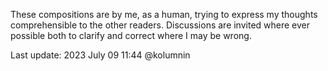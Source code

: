 These compositions are by me, as a human, trying to express my thoughts comprehensible to the other readers. Discussions are invited where ever possible both to clarify and correct where I may be wrong.



Last update: 2023 July 09 11:44 @kolumnin
